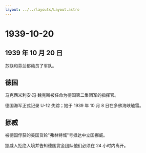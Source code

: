 ```yaml
---
layout: ../../layouts/Layout.astro
---
```


# 1939-10-20

## 1939 年 10 月 20 日

苏联和芬兰都动员了军队。

## 德国

马克西米利安·冯·魏克斯被任命为德国第二集团军的指挥官。

德国海军正式记录 U-12 失踪；她于 1939 年 10 月 8 日在多佛海峡触雷。

## 挪威

被德国俘获的美国货轮"弗林特城"号抵达中立国挪威。

挪威人拒绝入境并告知德国赏金团队他们必须在 24 小时内离开。
